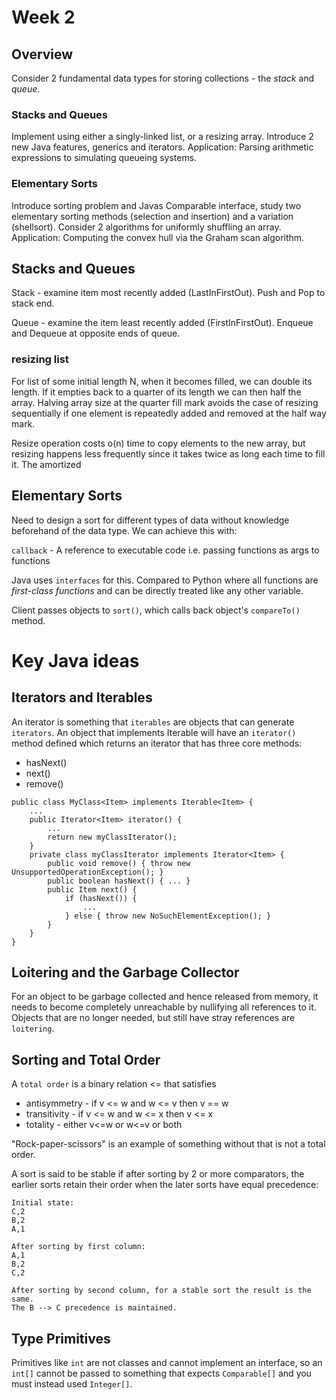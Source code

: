 # Week 2
## Overview
Consider 2 fundamental data types for storing collections - the *stack* and *queue*.
### Stacks and Queues
Implement using either a singly-linked list, or a resizing array. Introduce 2 new Java features, generics and iterators.
Application: Parsing arithmetic expressions to simulating queueing systems.
### Elementary Sorts
Introduce sorting problem and Javas Comparable interface, study two elementary sorting methods (selection and insertion) and a variation (shellsort).
Consider 2 algorithms for uniformly shuffling an array. Application: Computing the convex hull via the Graham scan algorithm.

## Stacks and Queues
Stack - examine item most recently added (LastInFirstOut). Push and Pop to stack end.

Queue - examine the item least recently added (FirstInFirstOut). Enqueue and Dequeue at opposite ends of queue.


### resizing list
For list of some initial length N, when it becomes filled, we can double its length. If it empties back to a quarter of its length
we can then half the array. Halving array size at the quarter fill mark avoids the case of resizing sequentially if one element is repeatedly added and removed at the half way mark.

Resize operation costs o(n) time to copy elements to the new array, but resizing happens less frequently since it takes twice as long each time
to fill it. The amortized

## Elementary Sorts
Need to design a sort for different types of data without
knowledge beforehand of the data type. We can achieve this with:

`callback` - A reference to executable code i.e. passing functions as args to functions

Java uses `interfaces` for this. Compared to Python where all functions are *first-class functions* and can be directly 
treated like any other variable.

Client passes objects to `sort()`, which calls back object's `compareTo()` method.

# Key Java ideas

## Iterators and Iterables
An iterator is something that
`iterables` are objects that can generate `iterators`. An object 
that implements Iterable will have an `iterator()` method defined which
returns an iterator that has three core methods:
- hasNext()
- next()
- remove()

```
public class MyClass<Item> implements Iterable<Item> {
    ...
    public Iterator<Item> iterator() {
        ...
        return new myClassIterator();
    }
    private class myClassIterator implements Iterator<Item> {
        public void remove() { throw new UnsupportedOperationException(); }
        public boolean hasNext() { ... }
        public Item next() {
            if (hasNext()) {
                ...
            } else { throw new NoSuchElementException(); }
        }
    }
}
```

## Loitering and the Garbage Collector
For an object to be garbage collected and hence released from memory, it needs to 
become completely unreachable by nullifying all references to it. Objects
that are no longer needed, but still have stray references are `loitering`.

## Sorting and Total Order
A `total order` is a binary relation <= that satisfies
- antisymmetry - if v <= w and w <= v then v == w
- transitivity - if v <= w and w <= x then v <= x
- totality - either v<=w or w<=v or both

"Rock-paper-scissors" is an example of something without that is not a total order.

A sort is said to be stable if after sorting by 2 or more comparators, the earlier sorts
retain their order when the later sorts have equal precedence:
```
Initial state:
C,2
B,2
A,1

After sorting by first column:
A,1
B,2
C,2

After sorting by second column, for a stable sort the result is the same. 
The B --> C precedence is maintained.
```
## Type Primitives
Primitives like `int` are not classes and cannot implement an interface, so an `int[]` cannot be passed to something
that expects `Comparable[]` and you must instead used `Integer[]`.
